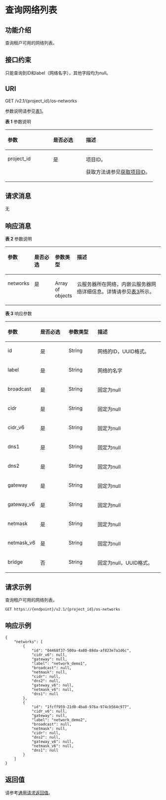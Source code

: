 # 查询网络列表<a name="ecs_03_0401"></a>

## 功能介绍<a name="section53922917165259"></a>

查询租户可用的网络列表。

## 接口约束<a name="section64211377173223"></a>

只能查询到ID和label（网络名字），其他字段均为null。

## URI<a name="section51121191165259"></a>

GET /v2.1/\{project\_id\}/os-networks

参数说明请参见[表1](#table60562285165259)。

**表 1**  参数说明

<a name="table60562285165259"></a>
<table><thead align="left"><tr id="row4861884165259"><th class="cellrowborder" valign="top" width="30.89%" id="mcps1.2.4.1.1"><p id="p5187119"><a name="p5187119"></a><a name="p5187119"></a>参数</p>
</th>
<th class="cellrowborder" valign="top" width="22.24%" id="mcps1.2.4.1.2"><p id="p17503500"><a name="p17503500"></a><a name="p17503500"></a>是否必选</p>
</th>
<th class="cellrowborder" valign="top" width="46.87%" id="mcps1.2.4.1.3"><p id="p8497414"><a name="p8497414"></a><a name="p8497414"></a>描述</p>
</th>
</tr>
</thead>
<tbody><tr id="row63809876165259"><td class="cellrowborder" valign="top" width="30.89%" headers="mcps1.2.4.1.1 "><p id="p1217433165259"><a name="p1217433165259"></a><a name="p1217433165259"></a>project_id</p>
</td>
<td class="cellrowborder" valign="top" width="22.24%" headers="mcps1.2.4.1.2 "><p id="p31503226165259"><a name="p31503226165259"></a><a name="p31503226165259"></a>是</p>
</td>
<td class="cellrowborder" valign="top" width="46.87%" headers="mcps1.2.4.1.3 "><p id="p37593705"><a name="p37593705"></a><a name="p37593705"></a>项目ID。</p>
<p id="p1180512217438"><a name="p1180512217438"></a><a name="p1180512217438"></a>获取方法请参见<a href="获取项目ID.md">获取项目ID</a>。</p>
</td>
</tr>
</tbody>
</table>

## 请求消息<a name="section8194118165259"></a>

无

## 响应消息<a name="section58140617165259"></a>

**表 2**  参数说明

<a name="table1092280145511"></a>
<table><thead align="left"><tr id="row89221095516"><th class="cellrowborder" valign="top" width="11.42%" id="mcps1.2.5.1.1"><p id="p4503028171311"><a name="p4503028171311"></a><a name="p4503028171311"></a>参数</p>
</th>
<th class="cellrowborder" valign="top" width="14.469999999999999%" id="mcps1.2.5.1.2"><p id="p107641620192214"><a name="p107641620192214"></a><a name="p107641620192214"></a>是否必选</p>
</th>
<th class="cellrowborder" valign="top" width="11.03%" id="mcps1.2.5.1.3"><p id="p1150310281135"><a name="p1150310281135"></a><a name="p1150310281135"></a>参数类型</p>
</th>
<th class="cellrowborder" valign="top" width="63.080000000000005%" id="mcps1.2.5.1.4"><p id="p205181728131313"><a name="p205181728131313"></a><a name="p205181728131313"></a>描述</p>
</th>
</tr>
</thead>
<tbody><tr id="row149237085519"><td class="cellrowborder" valign="top" width="11.42%" headers="mcps1.2.5.1.1 "><p id="p51536339143956"><a name="p51536339143956"></a><a name="p51536339143956"></a>networks</p>
</td>
<td class="cellrowborder" valign="top" width="14.469999999999999%" headers="mcps1.2.5.1.2 "><p id="p8764182011227"><a name="p8764182011227"></a><a name="p8764182011227"></a>是</p>
</td>
<td class="cellrowborder" valign="top" width="11.03%" headers="mcps1.2.5.1.3 "><p id="p13693953143956"><a name="p13693953143956"></a><a name="p13693953143956"></a>Array of objects</p>
</td>
<td class="cellrowborder" valign="top" width="63.080000000000005%" headers="mcps1.2.5.1.4 "><p id="p54366741143956"><a name="p54366741143956"></a><a name="p54366741143956"></a><span id="text3801155913460"><a name="text3801155913460"></a><a name="text3801155913460"></a>云服务器</span>所在网络，内嵌<span id="text15942019478"><a name="text15942019478"></a><a name="text15942019478"></a>云服务器</span>网络详细信息。详情请参见<a href="#table50321718145545">表3</a>所示。</p>
</td>
</tr>
</tbody>
</table>

**表 3**  响应参数

<a name="table50321718145545"></a>
<table><thead align="left"><tr id="row4713958145545"><th class="cellrowborder" valign="top" width="18.5%" id="mcps1.2.5.1.1"><p id="p46286352145545"><a name="p46286352145545"></a><a name="p46286352145545"></a>参数</p>
</th>
<th class="cellrowborder" valign="top" width="18.8%" id="mcps1.2.5.1.2"><p id="p1721837202111"><a name="p1721837202111"></a><a name="p1721837202111"></a>是否必选</p>
</th>
<th class="cellrowborder" valign="top" width="18.94%" id="mcps1.2.5.1.3"><p id="p58207059145545"><a name="p58207059145545"></a><a name="p58207059145545"></a>参数类型</p>
</th>
<th class="cellrowborder" valign="top" width="43.76%" id="mcps1.2.5.1.4"><p id="p47079489145545"><a name="p47079489145545"></a><a name="p47079489145545"></a>描述</p>
</th>
</tr>
</thead>
<tbody><tr id="row21062221145545"><td class="cellrowborder" valign="top" width="18.5%" headers="mcps1.2.5.1.1 "><p id="p28318377145545"><a name="p28318377145545"></a><a name="p28318377145545"></a>id</p>
</td>
<td class="cellrowborder" valign="top" width="18.8%" headers="mcps1.2.5.1.2 "><p id="p921203715216"><a name="p921203715216"></a><a name="p921203715216"></a>是</p>
</td>
<td class="cellrowborder" valign="top" width="18.94%" headers="mcps1.2.5.1.3 "><p id="p12087168145545"><a name="p12087168145545"></a><a name="p12087168145545"></a>String</p>
</td>
<td class="cellrowborder" valign="top" width="43.76%" headers="mcps1.2.5.1.4 "><p id="p48345797145545"><a name="p48345797145545"></a><a name="p48345797145545"></a>网络的ID，UUID格式。</p>
</td>
</tr>
<tr id="row32458994145545"><td class="cellrowborder" valign="top" width="18.5%" headers="mcps1.2.5.1.1 "><p id="p11932824145545"><a name="p11932824145545"></a><a name="p11932824145545"></a>label</p>
</td>
<td class="cellrowborder" valign="top" width="18.8%" headers="mcps1.2.5.1.2 "><p id="p1321337152117"><a name="p1321337152117"></a><a name="p1321337152117"></a>是</p>
</td>
<td class="cellrowborder" valign="top" width="18.94%" headers="mcps1.2.5.1.3 "><p id="p27034687145545"><a name="p27034687145545"></a><a name="p27034687145545"></a>String</p>
</td>
<td class="cellrowborder" valign="top" width="43.76%" headers="mcps1.2.5.1.4 "><p id="p5856430145545"><a name="p5856430145545"></a><a name="p5856430145545"></a>网络的名字</p>
</td>
</tr>
<tr id="row52707876145545"><td class="cellrowborder" valign="top" width="18.5%" headers="mcps1.2.5.1.1 "><p id="p41479552145545"><a name="p41479552145545"></a><a name="p41479552145545"></a>broadcast</p>
</td>
<td class="cellrowborder" valign="top" width="18.8%" headers="mcps1.2.5.1.2 "><p id="p421837132116"><a name="p421837132116"></a><a name="p421837132116"></a>是</p>
</td>
<td class="cellrowborder" valign="top" width="18.94%" headers="mcps1.2.5.1.3 "><p id="p4400512145545"><a name="p4400512145545"></a><a name="p4400512145545"></a>String</p>
</td>
<td class="cellrowborder" valign="top" width="43.76%" headers="mcps1.2.5.1.4 "><p id="p14948749145545"><a name="p14948749145545"></a><a name="p14948749145545"></a>固定为null</p>
</td>
</tr>
<tr id="row321021145545"><td class="cellrowborder" valign="top" width="18.5%" headers="mcps1.2.5.1.1 "><p id="p26002760145545"><a name="p26002760145545"></a><a name="p26002760145545"></a>cidr</p>
</td>
<td class="cellrowborder" valign="top" width="18.8%" headers="mcps1.2.5.1.2 "><p id="p182183792112"><a name="p182183792112"></a><a name="p182183792112"></a>是</p>
</td>
<td class="cellrowborder" valign="top" width="18.94%" headers="mcps1.2.5.1.3 "><p id="p25848828145545"><a name="p25848828145545"></a><a name="p25848828145545"></a>String</p>
</td>
<td class="cellrowborder" valign="top" width="43.76%" headers="mcps1.2.5.1.4 "><p id="p10061500145545"><a name="p10061500145545"></a><a name="p10061500145545"></a>固定为null</p>
</td>
</tr>
<tr id="row23444639145545"><td class="cellrowborder" valign="top" width="18.5%" headers="mcps1.2.5.1.1 "><p id="p19967587145545"><a name="p19967587145545"></a><a name="p19967587145545"></a>cidr_v6</p>
</td>
<td class="cellrowborder" valign="top" width="18.8%" headers="mcps1.2.5.1.2 "><p id="p9211337162114"><a name="p9211337162114"></a><a name="p9211337162114"></a>是</p>
</td>
<td class="cellrowborder" valign="top" width="18.94%" headers="mcps1.2.5.1.3 "><p id="p6761844145545"><a name="p6761844145545"></a><a name="p6761844145545"></a>String</p>
</td>
<td class="cellrowborder" valign="top" width="43.76%" headers="mcps1.2.5.1.4 "><p id="p5499802145545"><a name="p5499802145545"></a><a name="p5499802145545"></a>固定为null</p>
</td>
</tr>
<tr id="row49498225145545"><td class="cellrowborder" valign="top" width="18.5%" headers="mcps1.2.5.1.1 "><p id="p49933321145545"><a name="p49933321145545"></a><a name="p49933321145545"></a>dns1</p>
</td>
<td class="cellrowborder" valign="top" width="18.8%" headers="mcps1.2.5.1.2 "><p id="p162117374210"><a name="p162117374210"></a><a name="p162117374210"></a>是</p>
</td>
<td class="cellrowborder" valign="top" width="18.94%" headers="mcps1.2.5.1.3 "><p id="p18067185145545"><a name="p18067185145545"></a><a name="p18067185145545"></a>String</p>
</td>
<td class="cellrowborder" valign="top" width="43.76%" headers="mcps1.2.5.1.4 "><p id="p24548306145545"><a name="p24548306145545"></a><a name="p24548306145545"></a>固定为null</p>
</td>
</tr>
<tr id="row19608166145545"><td class="cellrowborder" valign="top" width="18.5%" headers="mcps1.2.5.1.1 "><p id="p44757627145545"><a name="p44757627145545"></a><a name="p44757627145545"></a>dns2</p>
</td>
<td class="cellrowborder" valign="top" width="18.8%" headers="mcps1.2.5.1.2 "><p id="p521153713218"><a name="p521153713218"></a><a name="p521153713218"></a>是</p>
</td>
<td class="cellrowborder" valign="top" width="18.94%" headers="mcps1.2.5.1.3 "><p id="p1489156145545"><a name="p1489156145545"></a><a name="p1489156145545"></a>String</p>
</td>
<td class="cellrowborder" valign="top" width="43.76%" headers="mcps1.2.5.1.4 "><p id="p39570324145545"><a name="p39570324145545"></a><a name="p39570324145545"></a>固定为null</p>
</td>
</tr>
<tr id="row20588598145545"><td class="cellrowborder" valign="top" width="18.5%" headers="mcps1.2.5.1.1 "><p id="p57063746145545"><a name="p57063746145545"></a><a name="p57063746145545"></a>gateway</p>
</td>
<td class="cellrowborder" valign="top" width="18.8%" headers="mcps1.2.5.1.2 "><p id="p1221203792116"><a name="p1221203792116"></a><a name="p1221203792116"></a>是</p>
</td>
<td class="cellrowborder" valign="top" width="18.94%" headers="mcps1.2.5.1.3 "><p id="p58760710145545"><a name="p58760710145545"></a><a name="p58760710145545"></a>String</p>
</td>
<td class="cellrowborder" valign="top" width="43.76%" headers="mcps1.2.5.1.4 "><p id="p55709145145545"><a name="p55709145145545"></a><a name="p55709145145545"></a>固定为null</p>
</td>
</tr>
<tr id="row31620258145545"><td class="cellrowborder" valign="top" width="18.5%" headers="mcps1.2.5.1.1 "><p id="p11104111145545"><a name="p11104111145545"></a><a name="p11104111145545"></a>gateway_v6</p>
</td>
<td class="cellrowborder" valign="top" width="18.8%" headers="mcps1.2.5.1.2 "><p id="p2211837112119"><a name="p2211837112119"></a><a name="p2211837112119"></a>是</p>
</td>
<td class="cellrowborder" valign="top" width="18.94%" headers="mcps1.2.5.1.3 "><p id="p27017817145545"><a name="p27017817145545"></a><a name="p27017817145545"></a>String</p>
</td>
<td class="cellrowborder" valign="top" width="43.76%" headers="mcps1.2.5.1.4 "><p id="p29389986145545"><a name="p29389986145545"></a><a name="p29389986145545"></a>固定为null</p>
</td>
</tr>
<tr id="row63183283145545"><td class="cellrowborder" valign="top" width="18.5%" headers="mcps1.2.5.1.1 "><p id="p17572316145545"><a name="p17572316145545"></a><a name="p17572316145545"></a>netmask</p>
</td>
<td class="cellrowborder" valign="top" width="18.8%" headers="mcps1.2.5.1.2 "><p id="p13215379215"><a name="p13215379215"></a><a name="p13215379215"></a>是</p>
</td>
<td class="cellrowborder" valign="top" width="18.94%" headers="mcps1.2.5.1.3 "><p id="p14071461145545"><a name="p14071461145545"></a><a name="p14071461145545"></a>String</p>
</td>
<td class="cellrowborder" valign="top" width="43.76%" headers="mcps1.2.5.1.4 "><p id="p48167736145545"><a name="p48167736145545"></a><a name="p48167736145545"></a>固定为null</p>
</td>
</tr>
<tr id="row30856442145545"><td class="cellrowborder" valign="top" width="18.5%" headers="mcps1.2.5.1.1 "><p id="p16343912145545"><a name="p16343912145545"></a><a name="p16343912145545"></a>netmask_v6</p>
</td>
<td class="cellrowborder" valign="top" width="18.8%" headers="mcps1.2.5.1.2 "><p id="p192143713217"><a name="p192143713217"></a><a name="p192143713217"></a>是</p>
</td>
<td class="cellrowborder" valign="top" width="18.94%" headers="mcps1.2.5.1.3 "><p id="p48788506145545"><a name="p48788506145545"></a><a name="p48788506145545"></a>String</p>
</td>
<td class="cellrowborder" valign="top" width="43.76%" headers="mcps1.2.5.1.4 "><p id="p59220588145545"><a name="p59220588145545"></a><a name="p59220588145545"></a>固定为null</p>
</td>
</tr>
<tr id="row63223249145545"><td class="cellrowborder" valign="top" width="18.5%" headers="mcps1.2.5.1.1 "><p id="p20809534145545"><a name="p20809534145545"></a><a name="p20809534145545"></a>bridge</p>
</td>
<td class="cellrowborder" valign="top" width="18.8%" headers="mcps1.2.5.1.2 "><p id="p1621237102117"><a name="p1621237102117"></a><a name="p1621237102117"></a>否</p>
</td>
<td class="cellrowborder" valign="top" width="18.94%" headers="mcps1.2.5.1.3 "><p id="p7850675145545"><a name="p7850675145545"></a><a name="p7850675145545"></a>String</p>
</td>
<td class="cellrowborder" valign="top" width="43.76%" headers="mcps1.2.5.1.4 "><p id="p35784407145545"><a name="p35784407145545"></a><a name="p35784407145545"></a>固定为null，UUID格式。</p>
</td>
</tr>
</tbody>
</table>

## 请求示例<a name="section187060519134"></a>

查询租户可用的网络列表。

```
GET https://{endpoint}/v2.1/{project_id}/os-networks
```

## 响应示例<a name="section391213571394"></a>

```
{
    "networks": [
        {
            "id": "04468f37-500a-4a80-88da-af823e7a1d6c",
            "cidr_v6": null,
            "gateway": null,
            "label": "network_demo1",
            "broadcast": null,
            "netmask": null,
            "cidr": null,
            "dns2": null,
            "gateway_v6": null,
            "netmask_v6": null,
            "dns1": null
        },
        {
            "id": "1fcff959-21d0-4ba8-976a-974cb564c977",
            "cidr_v6": null,
            "gateway": null,
            "label": "network_demo2",
            "broadcast": null,
            "netmask": null,
            "cidr": null,
            "dns2": null,
            "gateway_v6": null,
            "netmask_v6": null,
            "dns1": null
        }
    ]
}
```

## 返回值<a name="section38817202165259"></a>

请参考[通用请求返回值](通用请求返回值.md)。

